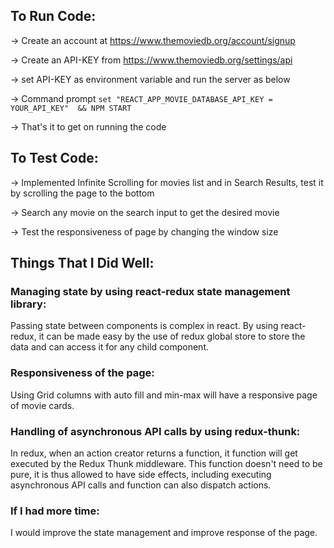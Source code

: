 ## To Run Code:

-> Create an account at https://www.themoviedb.org/account/signup

-> Create an API-KEY from https://www.themoviedb.org/settings/api

-> set API-KEY as environment variable and run the server as below 

-> Command prompt `set "REACT_APP_MOVIE_DATABASE_API_KEY = YOUR_API_KEY"  && NPM START`

-> That's it to get on running the code

## To Test Code:

-> Implemented Infinite Scrolling for movies list and in Search Results, test it by scrolling the page to the bottom

-> Search any movie on the search input to get the desired movie

-> Test the responsiveness of page by changing the window size

## Things That I Did Well:

### Managing state by using react-redux state management library:

Passing state between components is complex in react. By using react-redux, it can be made easy by the use of redux global store to store the data and can
access it for any child component.

### Responsiveness of the page:

Using Grid columns with auto fill and min-max will have a responsive page of movie cards.

### Handling of asynchronous API calls by using redux-thunk:

In redux, when an action creator returns a function, it function will get executed by the Redux Thunk middleware. This function doesn't need to be pure, it is thus allowed to have side effects, including executing asynchronous API calls and function can also dispatch actions.

### If I had more time:

I would improve the state management and improve response of the page.

